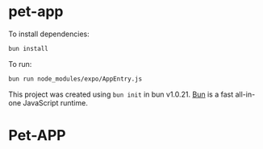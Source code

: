 # pet-app

To install dependencies:

```bash
bun install
```

To run:

```bash
bun run node_modules/expo/AppEntry.js
```

This project was created using `bun init` in bun v1.0.21. [Bun](https://bun.sh) is a fast all-in-one JavaScript runtime.
# Pet-APP
